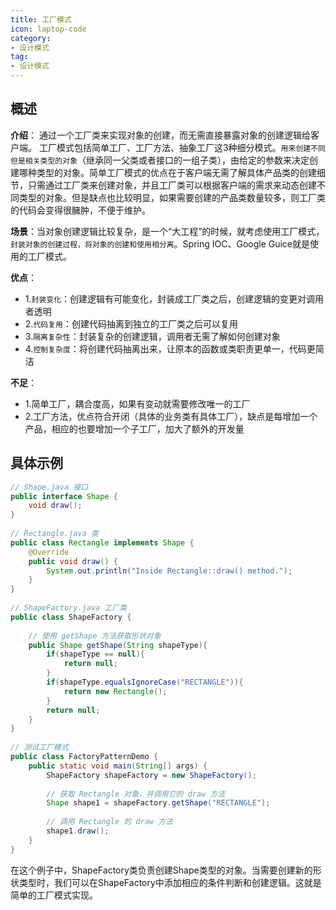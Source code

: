 ```yaml
---
title: 工厂模式
icon: laptop-code
category:
- 设计模式
tag:
- 设计模式
---
```


## 概述

**介绍**： 通过一个工厂类来实现对象的创建，而无需直接暴露对象的创建逻辑给客户端。 工厂模式包括简单工厂、工厂方法、抽象工厂这3种细分模式。`用来创建不同但是相关类型的对象`（继承同一父类或者接口的一组子类），由给定的参数来决定创建哪种类型的对象。简单工厂模式的优点在于客户端无需了解具体产品类的创建细节，只需通过工厂类来创建对象，并且工厂类可以根据客户端的需求来动态创建不同类型的对象。但是缺点也比较明显，如果需要创建的产品类数量较多，则工厂类的代码会变得很臃肿，不便于维护。

**场景**：当对象创建逻辑比较复杂，是一个“大工程”的时候，就考虑使用工厂模式，`封装对象的创建过程，将对象的创建和使用相分离`。Spring IOC、Google Guice就是使用的工厂模式。

**优点**：
* 1.`封装变化`：创建逻辑有可能变化，封装成工厂类之后，创建逻辑的变更对调用者透明
* 2.`代码复用`：创建代码抽离到独立的工厂类之后可以复用
* 3.`隔离复杂性`：封装复杂的创建逻辑，调用者无需了解如何创建对象
* 4.`控制复杂度`：将创建代码抽离出来，让原本的函数或类职责更单一，代码更简洁

**不足**：
* 1.简单工厂，耦合度高，如果有变动就需要修改唯一的工厂
* 2.工厂方法，优点符合开闭（具体的业务类有具体工厂），缺点是每增加一个产品，相应的也要增加一个子工厂，加大了额外的开发量

## 具体示例

```java
// Shape.java 接口
public interface Shape {
    void draw();
}
 
// Rectangle.java 类
public class Rectangle implements Shape {
    @Override
    public void draw() {
        System.out.println("Inside Rectangle::draw() method.");
    }
}
 
// ShapeFactory.java 工厂类
public class ShapeFactory {
 
    // 使用 getShape 方法获取形状对象
    public Shape getShape(String shapeType){
        if(shapeType == null){
            return null;
        }        
        if(shapeType.equalsIgnoreCase("RECTANGLE")){
            return new Rectangle();
        }
        return null;
    }
}
 
// 测试工厂模式
public class FactoryPatternDemo {
    public static void main(String[] args) {
        ShapeFactory shapeFactory = new ShapeFactory();
 
        // 获取 Rectangle 对象，并调用它的 draw 方法
        Shape shape1 = shapeFactory.getShape("RECTANGLE");
 
        // 调用 Rectangle 的 draw 方法
        shape1.draw();
    }
}
```

在这个例子中，ShapeFactory类负责创建Shape类型的对象。当需要创建新的形状类型时，我们可以在ShapeFactory中添加相应的条件判断和创建逻辑。这就是简单的工厂模式实现。

